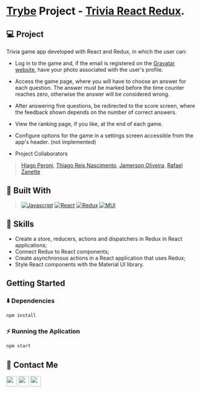 # [Trybe](https://www.betrybe.com/) Project - [Trivia React Redux](https://recipes-app-debiasi.vercel.app/).

## 💻 Project
Trivia game app developed with React and Redux, in which the user can:

- Log in to the game and, if the email is registered on the [Gravatar website](https://pt.gravatar.com/site/login), have your photo associated with the user's profile.
- Access the game page, where you will have to choose an answer for each question. The answer must be marked before the time counter reaches zero, otherwise the answer will be considered wrong.
- After answering five questions, be redirected to the score screen, where the feedback shown depends on the number of correct answers.
- View the ranking page, if you like, at the end of each game.
- Configure options for the game in a settings screen accessible from the app's header. (not implemented)

- Project Collaborators
> [Hiago Peroni](https://www.linkedin.com/in/hiago-peroni/), [Thiago Reis Nascimento](https://www.linkedin.com/in/thiagonascimentodev/), [Jamerson Oliveira](https://www.linkedin.com/in/jamerson-oliveira-36b92452/), [Rafael Zanette](https://www.linkedin.com/in/rafabzf/)


## 🚀 Built With

> [![Javascript][Javascript]][Javascript-url]
[![React][React.js]][React-url]
[![Redux][Redux]][Redux-url]
[![MUI][MUI]][MUI-url]


## 📌 Skills

- Create a store, reducers, actions and dispatchers in Redux in React applications;
- Connect Redux to React components;
- Create asynchronous actions in a React application that uses Redux;
- Style React components with the Material UI library.

## Getting Started

### ⬇️ Dependencies

```bash
npm install
``` 

### ⚡ Running the Aplication

```bash
npm start
``` 

## 💬 Contact Me

<div align="left" style="display: inline_block">
  <a href="https://arthur-debiasi.github.io" target="_blank"><img height="28rem" src="https://img.shields.io/badge/my_portfolio-3fc337?style=for-the-badge" target="_blank"></a> 
  <a href="https://www.linkedin.com/in/arthur-debiasi" target="_blank"><img height="28rem" src="https://img.shields.io/badge/LinkedIn-0077B5?style=for-the-badge&logo=linkedin&logoColor=white"></a> 
  <a href = "mailto:arthurdebiasi@hotmail.com"><img height="28rem" src="https://img.shields.io/badge/outlook-0078D4?style=for-the-badge&logo=microsoftoutlook&logoColor=white" target="_blank"></a>
</div>

<!-- ## 📄 Licença

Esse projeto está sob licença. Veja o arquivo [LICENÇA](LICENSE.md) para mais detalhes.

[⬆ Voltar ao topo](#nome-do-projeto)<br> -->

[Javascript]: https://img.shields.io/badge/javascript-F7DF1E?style=for-the-badge&logo=javascript&logoColor=white
[Javascript-url]: https://developer.mozilla.org/pt-BR/docs/Web/JavaScript
[React.js]: https://img.shields.io/badge/React-20232A?style=for-the-badge&logo=react&logoColor=61DAFB
[React-url]: https://reactjs.org/
[Redux]: https://img.shields.io/badge/redux-764ABC?style=for-the-badge&logo=redux&logoColor=white
[Redux-url]: https://redux.js.org/
[MUI]: https://img.shields.io/badge/material_ui-007FFF?style=for-the-badge&logo=mui&logoColor=white
[MUI-url]: https://img.shields.io/badge/material_ui-007FFF?style=for-the-badge&logo=mui&logoColor=white
